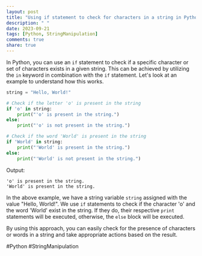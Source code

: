 ```yaml
---
layout: post
title: "Using if statement to check for characters in a string in Python"
description: " "
date: 2023-09-21
tags: [Python, StringManipulation]
comments: true
share: true
---
```


In Python, you can use an `if` statement to check if a specific character or set of characters exists in a given string. This can be achieved by utilizing the `in` keyword in combination with the `if` statement. Let's look at an example to understand how this works.

```python
string = "Hello, World!"

# Check if the letter 'o' is present in the string
if 'o' in string:
    print("'o' is present in the string.")
else:
    print("'o' is not present in the string.")

# Check if the word 'World' is present in the string
if 'World' in string:
    print("'World' is present in the string.")
else:
    print("'World' is not present in the string.")
```

Output:
```
'o' is present in the string.
'World' is present in the string.
```

In the above example, we have a string variable `string` assigned with the value "Hello, World!". We use `if` statements to check if the character 'o' and the word 'World' exist in the string. If they do, their respective `print` statements will be executed, otherwise, the `else` block will be executed.

By using this approach, you can easily check for the presence of characters or words in a string and take appropriate actions based on the result.

#Python #StringManipulation